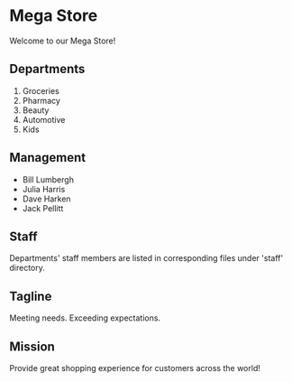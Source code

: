 # Mega Store

Welcome to our Mega Store!


## Departments

 1. Groceries
 2. Pharmacy
 3. Beauty
 4. Automotive
 5. Kids


## Management

 - Bill Lumbergh
 - Julia Harris
 - Dave Harken
 - Jack Pellitt


## Staff

Departments' staff members are listed in corresponding files under 'staff' directory.


## Tagline

Meeting needs. Exceeding expectations.


## Mission

Provide great shopping experience for customers across the world!
